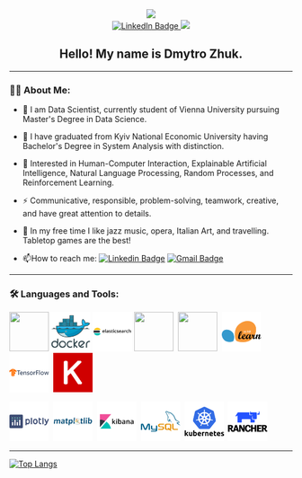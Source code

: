 <div align="center">
  <img src="https://imageio.forbes.com/specials-images/imageserve/663b14f330ff2232e88dd9f3/The-Important-Difference-Between-Generative-AI-And-AGI/960x0.jpg?format=jpg&width=960" width = "600"/>
  
  <div id="badges">
  <a href="https://www.linkedin.com/in/dmytro-zhuk/">
    <img src="https://img.shields.io/badge/LinkedIn-blue?style=for-the-badge&logo=linkedin&logoColor=white" alt="LinkedIn Badge"/>
  </a>
  <a href="mailto:dmytrozhuk9@gmail.com">
    <img src="https://img.shields.io/badge/Gmail-D14836?style=for-the-badge&logo=gmail&logoColor=white"/>
  </a>
</div>

<h2>
  Hello! My name is Dmytro Zhuk.
</h2>
  
</div>

---

### :man_technologist: About Me:

- 👋 I am Data Scientist, currently student of Vienna University pursuing Master's Degree in Data Science. 

- :telescope: I have graduated from Kyiv National Economic University having Bachelor's Degree in System Analysis with distinction.

- :seedling: Interested in Human-Computer Interaction, Explainable Artificial Intelligence, Natural Language Processing, Random Processes, and Reinforcement Learning.

- :zap: Communicative, responsible, problem-solving, teamwork, creative, and have great attention to details. 

- 💞️ In my free time I like jazz music, opera, Italian Art, and travelling. Tabletop games are the best! 

- :mailbox:How to reach me: [![Linkedin Badge](https://img.shields.io/badge/-DZhuk-blue?style=flat&logo=Linkedin&logoColor=white)](https://www.linkedin.com/in/dmytro-zhuk/)  [![Gmail Badge](https://img.shields.io/badge/-DZhuk-D14836?style=flat&logo=gmail&logoColor=white)](mailto:dmytrozhuk9@gmail.com)



---

### :hammer_and_wrench: Languages and Tools:

<div>
  <img src="https://cdn.jsdelivr.net/gh/devicons/devicon/icons/python/python-original-wordmark.svg"  width="70" height="70"/>
  <img src="https://github.com/devicons/devicon/blob/v2.16.0/icons/docker/docker-original-wordmark.svg"  width="70" height="70"/>
  <img src="https://github.com/devicons/devicon/blob/v2.16.0/icons/elasticsearch/elasticsearch-original-wordmark.svg"  width="70" height="70"/>
  <img src="https://cdn.jsdelivr.net/gh/devicons/devicon/icons/pandas/pandas-original-wordmark.svg" width="70" height="70"/>&nbsp;
  <img src="https://cdn.jsdelivr.net/gh/devicons/devicon/icons/numpy/numpy-original-wordmark.svg" width="70" height="70"/>&nbsp;
  <img src="https://github.com/devicons/devicon/blob/v2.16.0/icons/scikitlearn/scikitlearn-original.svg" width="70" height="70"/>&nbsp;
  <img src="https://github.com/devicons/devicon/blob/v2.16.0/icons/tensorflow/tensorflow-original-wordmark.svg" width="70" height="70"/>&nbsp;
  <img src="https://github.com/devicons/devicon/blob/v2.16.0/icons/keras/keras-original.svg" width="70" height="70"/>&nbsp;

  <img src="https://github.com/devicons/devicon/blob/v2.16.0/icons/plotly/plotly-original-wordmark.svg" width="70" height="70"/>&nbsp;
  <img src="https://github.com/devicons/devicon/blob/v2.16.0/icons/matplotlib/matplotlib-original-wordmark.svg" width="70" height="70"/>&nbsp;
  <img src="https://github.com/devicons/devicon/blob/v2.16.0/icons/kibana/kibana-original-wordmark.svg" width="70" height="70"/>&nbsp;
  <img src="https://github.com/devicons/devicon/blob/v2.16.0/icons/mysql/mysql-original-wordmark.svg" width="70" height="70"/>&nbsp;
  <img src="https://github.com/devicons/devicon/blob/v2.16.0/icons/kubernetes/kubernetes-original-wordmark.svg" width="70" height="70"/>&nbsp;
  <img src="https://github.com/devicons/devicon/blob/v2.16.0/icons/rancher/rancher-original-wordmark.svg" width="70" height="70"/>&nbsp;         
  
</div>

---

[![Top Langs](https://github-readme-stats.vercel.app/api/top-langs/?username=DmytroZH123&layout=compact&theme=vision-friendly-light)](https://github.com/anuraghazra/github-readme-stats)


<!---
DmytroZH123/DmytroZH123 is a ✨ special ✨ repository because its `README.md` (this file) appears on your GitHub profile.
You can click the Preview link to take a look at your changes.

<img src="https://www.edureka.co/blog/wp-content/uploads/2018/08/Insurance-Leadspace-Aniamted.gif" width="300"/>

<img src="https://media.giphy.com/media/hvRJCLFzcasrR4ia7z/giphy.gif" width="30px"/>
https://media.giphy.com/media/M9gbBd9nbDrOTu1Mqx/giphy.gif
<img src="https://www.aalpha.net/wp-content/uploads/2019/10/data-science-giphy.gif" width="280" align="right"/>

--->
